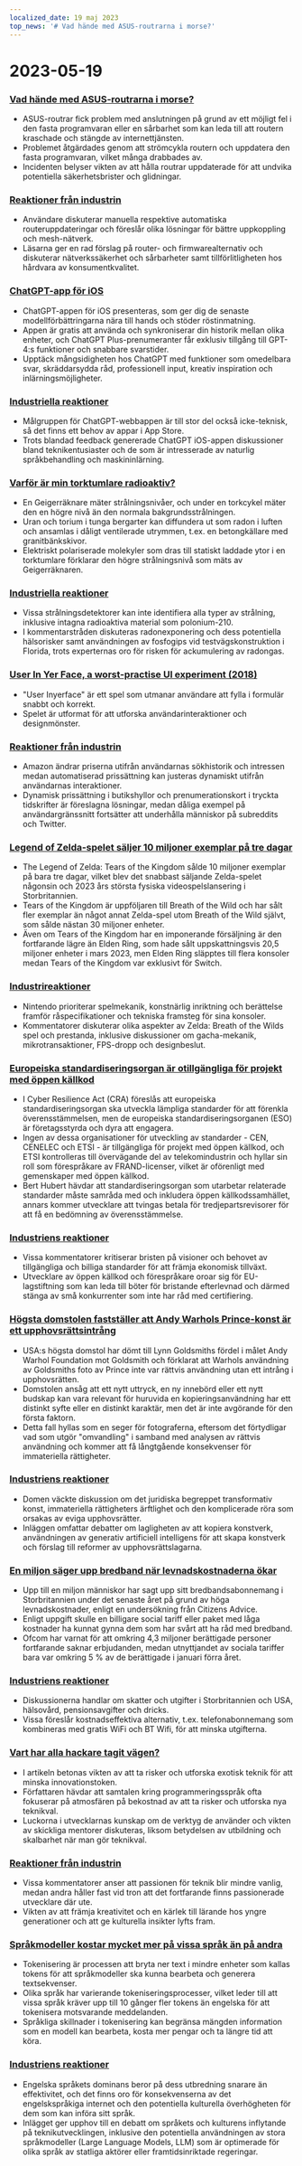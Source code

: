 ```yaml
---
localized_date: 19 maj 2023
top_news: '# Vad hände med ASUS-routrarna i morse?'
---
```


# 2023-05-19

### [Vad hände med ASUS-routrarna i morse?](https://www.downtowndougbrown.com/2023/05/what-happened-with-asus-routers-this-morning/)

- ASUS-routrar fick problem med anslutningen på grund av ett möjligt fel i den fasta programvaran eller en sårbarhet som kan leda till att routern kraschade och stängde av internettjänsten.
- Problemet åtgärdades genom att strömcykla routern och uppdatera den fasta programvaran, vilket många drabbades av.
- Incidenten belyser vikten av att hålla routrar uppdaterade för att undvika potentiella säkerhetsbrister och glidningar.

### [Reaktioner från industrin](http://news.ycombinator.com/item?id=35983866)

- Användare diskuterar manuella respektive automatiska routeruppdateringar och föreslår olika lösningar för bättre uppkoppling och mesh-nätverk.
- Läsarna ger en rad förslag på router- och firmwarealternativ och diskuterar nätverkssäkerhet och sårbarheter samt tillförlitligheten hos hårdvara av konsumentkvalitet.

### [ChatGPT-app för iOS](https://openai.com/blog/introducing-the-chatgpt-app-for-ios)

- ChatGPT-appen för iOS presenteras, som ger dig de senaste modellförbättringarna nära till hands och stöder röstinmatning.
- Appen är gratis att använda och synkroniserar din historik mellan olika enheter, och ChatGPT Plus-prenumeranter får exklusiv tillgång till GPT-4:s funktioner och snabbare svarstider.
- Upptäck mångsidigheten hos ChatGPT med funktioner som omedelbara svar, skräddarsydda råd, professionell input, kreativ inspiration och inlärningsmöjligheter.

### [Industriella reaktioner](http://news.ycombinator.com/item?id=35990552)

- Målgruppen för ChatGPT-webbappen är till stor del också icke-teknisk, så det finns ett behov av appar i App Store.
- Trots blandad feedback genererade ChatGPT iOS-appen diskussioner bland teknikentusiaster och de som är intresserade av naturlig språkbehandling och maskininlärning.

### [Varför är min torktumlare radioaktiv?](https://physics.stackexchange.com/questions/764460/why-is-my-dryer-radioactive)

- En Geigerräknare mäter strålningsnivåer, och under en torkcykel mäter den en högre nivå än den normala bakgrundsstrålningen.
- Uran och torium i tunga bergarter kan diffundera ut som radon i luften och ansamlas i dåligt ventilerade utrymmen, t.ex. en betongkällare med granitbänkskivor.
- Elektriskt polariserade molekyler som dras till statiskt laddade ytor i en torktumlare förklarar den högre strålningsnivå som mäts av Geigerräknaren.

### [Industriella reaktioner](http://news.ycombinator.com/item?id=35990858)

- Vissa strålningsdetektorer kan inte identifiera alla typer av strålning, inklusive intagna radioaktiva material som polonium-210.
- I kommentarstråden diskuteras radonexponering och dess potentiella hälsorisker samt användningen av fosfogips vid testvägskonstruktion i Florida, trots experternas oro för risken för ackumulering av radongas.

### [User In Yer Face, a worst-practise UI experiment (2018)](https://userinyerface.com/)

- "User Inyerface" är ett spel som utmanar användare att fylla i formulär snabbt och korrekt.
- Spelet är utformat för att utforska användarinteraktioner och designmönster.

### [Reaktioner från industrin](http://news.ycombinator.com/item?id=35985240)

- Amazon ändrar priserna utifrån användarnas sökhistorik och intressen medan automatiserad prissättning kan justeras dynamiskt utifrån användarnas interaktioner.
- Dynamisk prissättning i butikshyllor och prenumerationskort i tryckta tidskrifter är föreslagna lösningar, medan dåliga exempel på användargränssnitt fortsätter att underhålla människor på subreddits och Twitter.

### [Legend of Zelda-spelet säljer 10 miljoner exemplar på tre dagar](https://finance.yahoo.com/news/legend-zelda-game-sells-10-172603983.html)

- The Legend of Zelda: Tears of the Kingdom sålde 10 miljoner exemplar på bara tre dagar, vilket blev det snabbast säljande Zelda-spelet någonsin och 2023 års största fysiska videospelslansering i Storbritannien.
- Tears of the Kingdom är uppföljaren till Breath of the Wild och har sålt fler exemplar än något annat Zelda-spel utom Breath of the Wild självt, som sålde nästan 30 miljoner enheter.
- Även om Tears of the Kingdom har en imponerande försäljning är den fortfarande lägre än Elden Ring, som hade sålt uppskattningsvis 20,5 miljoner enheter i mars 2023, men Elden Ring släpptes till flera konsoler medan Tears of the Kingdom var exklusivt för Switch.

### [Industrireaktioner](http://news.ycombinator.com/item?id=35986956)

- Nintendo prioriterar spelmekanik, konstnärlig inriktning och berättelse framför råspecifikationer och tekniska framsteg för sina konsoler.
- Kommentatorer diskuterar olika aspekter av Zelda: Breath of the Wilds spel och prestanda, inklusive diskussioner om gacha-mekanik, mikrotransaktioner, FPS-dropp och designbeslut.

### [Europeiska standardiseringsorgan är otillgängliga för projekt med öppen källkod](https://blog.opensource.org/another-issue-with-the-cyber-resilience-act-european-standards-bodies-are-inaccessible-to-open-source-projects/)

- I Cyber Resilience Act (CRA) föreslås att europeiska standardiseringsorgan ska utveckla lämpliga standarder för att förenkla överensstämmelsen, men de europeiska standardiseringsorganen (ESO) är företagsstyrda och dyra att engagera.
- Ingen av dessa organisationer för utveckling av standarder - CEN, CENELEC och ETSI - är tillgängliga för projekt med öppen källkod, och ETSI kontrolleras till övervägande del av telekomindustrin och hyllar sin roll som förespråkare av FRAND-licenser, vilket är oförenligt med gemenskaper med öppen källkod.
- Bert Hubert hävdar att standardiseringsorgan som utarbetar relaterade standarder måste samråda med och inkludera öppen källkodssamhället, annars kommer utvecklare att tvingas betala för tredjepartsrevisorer för att få en bedömning av överensstämmelse.

### [Industriens reaktioner](http://news.ycombinator.com/item?id=35985590)

- Vissa kommentatorer kritiserar bristen på visioner och behovet av tillgängliga och billiga standarder för att främja ekonomisk tillväxt.
- Utvecklare av öppen källkod och förespråkare oroar sig för EU-lagstiftning som kan leda till böter för bristande efterlevnad och därmed stänga av små konkurrenter som inte har råd med certifiering.

### [Högsta domstolen fastställer att Andy Warhols Prince-konst är ett upphovsrättsintrång](https://petapixel.com/2023/05/18/supreme-court-rules-andy-warhols-prince-art-is-copyright-infringement/)

- USA:s högsta domstol har dömt till Lynn Goldsmiths fördel i målet Andy Warhol Foundation mot Goldsmith och förklarat att Warhols användning av Goldsmiths foto av Prince inte var rättvis användning utan ett intrång i upphovsrätten.
- Domstolen ansåg att ett nytt uttryck, en ny innebörd eller ett nytt budskap kan vara relevant för huruvida en kopieringsanvändning har ett distinkt syfte eller en distinkt karaktär, men det är inte avgörande för den första faktorn.
- Detta fall hyllas som en seger för fotograferna, eftersom det förtydligar vad som utgör "omvandling" i samband med analysen av rättvis användning och kommer att få långtgående konsekvenser för immateriella rättigheter.

### [Industriens reaktioner](http://news.ycombinator.com/item?id=35991725)

- Domen väckte diskussion om det juridiska begreppet transformativ konst, immateriella rättigheters ärftlighet och den komplicerade röra som orsakas av eviga upphovsrätter.
- Inläggen omfattar debatter om lagligheten av att kopiera konstverk, användningen av generativ artificiell intelligens för att skapa konstverk och förslag till reformer av upphovsrättslagarna.

### [En miljon säger upp bredband när levnadskostnaderna ökar](https://www.bbc.com/news/technology-65622403)

- Upp till en miljon människor har sagt upp sitt bredbandsabonnemang i Storbritannien under det senaste året på grund av höga levnadskostnader, enligt en undersökning från Citizens Advice.
- Enligt uppgift skulle en billigare social tariff eller paket med låga kostnader ha kunnat gynna dem som har svårt att ha råd med bredband.
- Ofcom har varnat för att omkring 4,3 miljoner berättigade personer fortfarande saknar erbjudanden, medan utnyttjandet av sociala tariffer bara var omkring 5 % av de berättigade i januari förra året.

### [Industriens reaktioner](http://news.ycombinator.com/item?id=35984928)

- Diskussionerna handlar om skatter och utgifter i Storbritannien och USA, hälsovård, pensionsavgifter och dricks.
- Vissa föreslår kostnadseffektiva alternativ, t.ex. telefonabonnemang som kombineras med gratis WiFi och BT Wifi, för att minska utgifterna.

### [Vart har alla hackare tagit vägen?](https://morepablo.com/2023/05/where-have-all-the-hackers-gone.html)

- I artikeln betonas vikten av att ta risker och utforska exotisk teknik för att minska innovationstoken.
- Författaren hävdar att samtalen kring programmeringsspråk ofta fokuserar på atmosfären på bekostnad av att ta risker och utforska nya teknikval.
- Luckorna i utvecklarnas kunskap om de verktyg de använder och vikten av skickliga mentorer diskuteras, liksom betydelsen av utbildning och skalbarhet när man gör teknikval.

### [Reaktioner från industrin](http://news.ycombinator.com/item?id=35986270)

- Vissa kommentatorer anser att passionen för teknik blir mindre vanlig, medan andra håller fast vid tron att det fortfarande finns passionerade utvecklare där ute.
- Vikten av att främja kreativitet och en kärlek till lärande hos yngre generationer och att ge kulturella insikter lyfts fram.

### [Språkmodeller kostar mycket mer på vissa språk än på andra](https://blog.yenniejun.com/p/all-languages-are-not-created-tokenized)

- Tokenisering är processen att bryta ner text i mindre enheter som kallas tokens för att språkmodeller ska kunna bearbeta och generera textsekvenser.
- Olika språk har varierande tokeniseringsprocesser, vilket leder till att vissa språk kräver upp till 10 gånger fler tokens än engelska för att tokenisera motsvarande meddelanden.
- Språkliga skillnader i tokenisering kan begränsa mängden information som en modell kan bearbeta, kosta mer pengar och ta längre tid att köra.

### [Industriens reaktioner](http://news.ycombinator.com/item?id=35983707)

- Engelska språkets dominans beror på dess utbredning snarare än effektivitet, och det finns oro för konsekvenserna av det engelskspråkiga internet och den potentiella kulturella överhögheten för dem som kan införa sitt språk.
- Inlägget ger upphov till en debatt om språkets och kulturens inflytande på teknikutvecklingen, inklusive den potentiella användningen av stora språkmodeller (Large Language Models, LLM) som är optimerade för olika språk av statliga aktörer eller framtidsinriktade regeringar.

